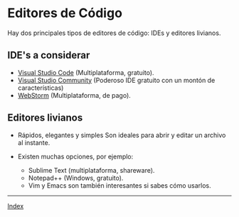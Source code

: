 # Editores de Código

Hay dos principales tipos de editores de código: IDEs y editores livianos.

## IDE's a considerar

- [Visual Studio Code](https://code.visualstudio.com/) (Multiplataforma, gratuito).
- [Visual Studio Community](https://visualstudio.microsoft.com/es/vs/community/) (Poderoso IDE gratuito con un montón de características)
- [WebStorm](https://www.jetbrains.com/webstorm/features/) (Multiplataforma, de pago).

## Editores livianos

- Rápidos, elegantes y simples
  Son ideales para abrir y editar un archivo al instante.

- Existen muchas opciones, por ejemplo:
  - Sublime Text (multiplataforma, shareware).
  - Notepad++ (Windows, gratuito).
  - Vim y Emacs son también interesantes si sabes cómo usarlos.

---

[Index](../README.md)
